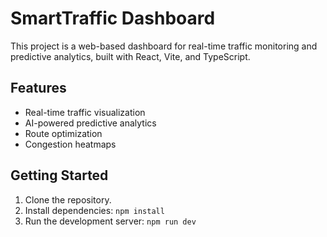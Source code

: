 # SmartTraffic Dashboard

This project is a web-based dashboard for real-time traffic monitoring and predictive analytics, built with React, Vite, and TypeScript.

## Features

- Real-time traffic visualization
- AI-powered predictive analytics
- Route optimization
- Congestion heatmaps

## Getting Started

1. Clone the repository.
2. Install dependencies: `npm install`
3. Run the development server: `npm run dev`
